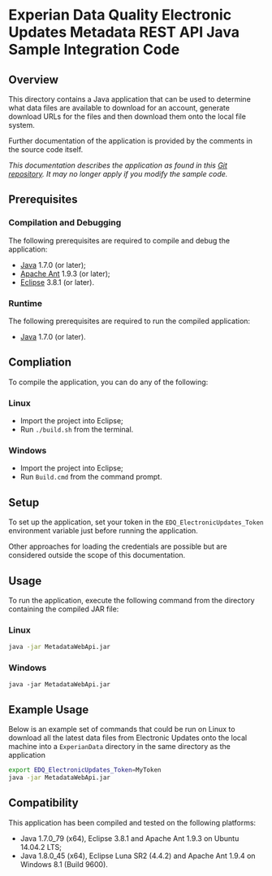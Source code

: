 # Experian Data Quality Electronic Updates Metadata REST API Java Sample Integration Code

## Overview

This directory contains a Java application that can be used to determine what data files are available to download for an account, generate download URLs for the files and then download them onto the local file system.

Further documentation of the application is provided by the comments in the source code itself.

*This documentation describes the application as found in this [Git repository](https://github.com/experiandataquality/electronicupdates). It may no longer apply if you modify the sample code.*

## Prerequisites

### Compilation and Debugging

The following prerequisites are required to compile and debug the application:

 * [Java](https://java.com/en/download/) 1.7.0 (or later);
 * [Apache Ant](http://ant.apache.org/bindownload.cgi) 1.9.3 (or later);
 * [Eclipse](https://eclipse.org/downloads/) 3.8.1 (or later).

### Runtime

The following prerequisites are required to run the compiled application:

 * [Java](https://java.com/en/download/) 1.7.0 (or later).

## Compliation

To compile the application, you can do any of the following:

### Linux

 * Import the project into Eclipse;
 * Run ```./build.sh``` from the terminal.

### Windows

 * Import the project into Eclipse;
 * Run ```Build.cmd``` from the command prompt.

## Setup

To set up the application, set your token in the ```EDQ_ElectronicUpdates_Token``` environment variable just before running the application.

Other approaches for loading the credentials are possible but are considered outside the scope of this documentation.

## Usage

To run the application, execute the following command from the directory containing the compiled JAR file:

### Linux

```sh
java -jar MetadataWebApi.jar
```

### Windows

```batchfile
java -jar MetadataWebApi.jar
```

## Example Usage

Below is an example set of commands that could be run on Linux to download all the latest data files from Electronic Updates onto the local machine into a ```ExperianData``` directory in the same directory as the application

```sh
export EDQ_ElectronicUpdates_Token=MyToken
java -jar MetadataWebApi.jar
```

## Compatibility

This application has been compiled and tested on the following platforms:

 * Java 1.7.0_79 (x64), Eclipse 3.8.1 and Apache Ant 1.9.3 on Ubuntu 14.04.2 LTS;
 * Java 1.8.0_45 (x64), Eclipse Luna SR2 (4.4.2) and Apache Ant 1.9.4 on Windows 8.1 (Build 9600).
